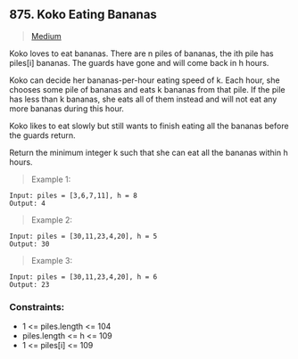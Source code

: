 ## 875. Koko Eating Bananas

> [Medium](https://leetcode.com/problems/koko-eating-bananas/description/)

Koko loves to eat bananas. There are n piles of bananas, the ith pile has piles[i] bananas. The guards have gone and will come back in h hours.

Koko can decide her bananas-per-hour eating speed of k. Each hour, she chooses some pile of bananas and eats k bananas from that pile. If the pile has less than k bananas, she eats all of them instead and will not eat any more bananas during this hour.

Koko likes to eat slowly but still wants to finish eating all the bananas before the guards return.

Return the minimum integer k such that she can eat all the bananas within h hours.

 

> Example 1:
```
Input: piles = [3,6,7,11], h = 8
Output: 4
```

> Example 2:
```
Input: piles = [30,11,23,4,20], h = 5
Output: 30
```

> Example 3:
```
Input: piles = [30,11,23,4,20], h = 6
Output: 23
```

### Constraints:

 - 1 <= piles.length <= 104
 - piles.length <= h <= 109
 - 1 <= piles[i] <= 109